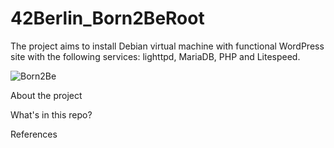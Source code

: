 # 42Berlin_Born2BeRoot
The project aims to install Debian virtual machine with functional WordPress site with the following services: lighttpd, MariaDB, PHP and Litespeed.

![Born2Be](https://github.com/user-attachments/assets/f95de2dd-df3e-4e0f-9b5d-073eee581a06)

About the project

What's in this repo?

References
